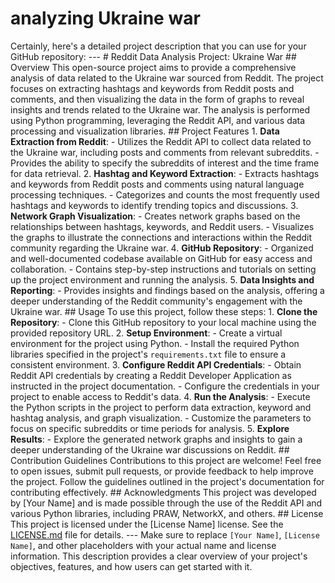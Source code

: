 # analyzing Ukraine war
 Certainly, here's a detailed project description that you can use for your GitHub repository:  ---  # Reddit Data Analysis Project: Ukraine War  ## Overview  This open-source project aims to provide a comprehensive analysis of data related to the Ukraine war sourced from Reddit. The project focuses on extracting hashtags and keywords from Reddit posts and comments, and then visualizing the data in the form of graphs to reveal insights and trends related to the Ukraine war. The analysis is performed using Python programming, leveraging the Reddit API, and various data processing and visualization libraries.  ## Project Features  1. **Data Extraction from Reddit**:     - Utilizes the Reddit API to collect data related to the Ukraine war, including posts and comments from relevant subreddits.     - Provides the ability to specify the subreddits of interest and the time frame for data retrieval.  2. **Hashtag and Keyword Extraction**:     - Extracts hashtags and keywords from Reddit posts and comments using natural language processing techniques.     - Categorizes and counts the most frequently used hashtags and keywords to identify trending topics and discussions.  3. **Network Graph Visualization**:     - Creates network graphs based on the relationships between hashtags, keywords, and Reddit users.     - Visualizes the graphs to illustrate the connections and interactions within the Reddit community regarding the Ukraine war.  4. **GitHub Repository**:     - Organized and well-documented codebase available on GitHub for easy access and collaboration.     - Contains step-by-step instructions and tutorials on setting up the project environment and running the analysis.  5. **Data Insights and Reporting**:     - Provides insights and findings based on the analysis, offering a deeper understanding of the Reddit community's engagement with the Ukraine war.  ## Usage  To use this project, follow these steps:  1. **Clone the Repository**:     - Clone this GitHub repository to your local machine using the provided repository URL.  2. **Setup Environment**:     - Create a virtual environment for the project using Python.     - Install the required Python libraries specified in the project's `requirements.txt` file to ensure a consistent environment.  3. **Configure Reddit API Credentials**:     - Obtain Reddit API credentials by creating a Reddit Developer Application as instructed in the project documentation.     - Configure the credentials in your project to enable access to Reddit's data.  4. **Run the Analysis**:     - Execute the Python scripts in the project to perform data extraction, keyword and hashtag analysis, and graph visualization.     - Customize the parameters to focus on specific subreddits or time periods for analysis.  5. **Explore Results**:     - Explore the generated network graphs and insights to gain a deeper understanding of the Ukraine war discussions on Reddit.  ## Contribution Guidelines  Contributions to this project are welcome! Feel free to open issues, submit pull requests, or provide feedback to help improve the project. Follow the guidelines outlined in the project's documentation for contributing effectively.  ## Acknowledgments  This project was developed by [Your Name] and is made possible through the use of the Reddit API and various Python libraries, including PRAW, NetworkX, and others.  ## License  This project is licensed under the [License Name] license. See the [LICENSE.md](LICENSE.md) file for details.  ---  Make sure to replace `[Your Name]`, `[License Name]`, and other placeholders with your actual name and license information. This description provides a clear overview of your project's objectives, features, and how users can get started with it.
